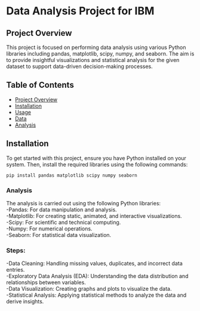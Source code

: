 # Data Analysis Project for IBM

## Project Overview

This project is focused on performing data analysis using various Python libraries including pandas, matplotlib, scipy, numpy, and seaborn. The aim is to provide insightful visualizations and statistical analysis for the given dataset to support data-driven decision-making processes.

## Table of Contents

- [Project Overview](#project-overview)
- [Installation](#installation)
- [Usage](#usage)
- [Data](#data)
- [Analysis](#analysis)  

## Installation

To get started with this project, ensure you have Python installed on your system. Then, install the required libraries using the following commands:

```
pip install pandas matplotlib scipy numpy seaborn
```



### Analysis  
The analysis is carried out using the following Python libraries:  
-Pandas: For data manipulation and analysis.  
-Matplotlib: For creating static, animated, and interactive visualizations.  
-Scipy: For scientific and technical computing.  
-Numpy: For numerical operations.  
-Seaborn: For statistical data visualization.  


### Steps:  
-Data Cleaning: Handling missing values, duplicates, and incorrect data entries.  
-Exploratory Data Analysis (EDA): Understanding the data distribution and relationships between variables.  
-Data Visualization: Creating graphs and plots to visualize the data.  
-Statistical Analysis: Applying statistical methods to analyze the data and derive insights.  

